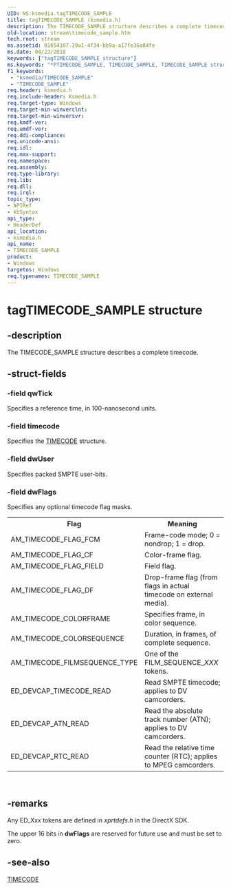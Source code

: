 ```yaml
---
UID: NS:ksmedia.tagTIMECODE_SAMPLE
title: tagTIMECODE_SAMPLE (ksmedia.h)
description: The TIMECODE_SAMPLE structure describes a complete timecode.
old-location: stream\timecode_sample.htm
tech.root: stream
ms.assetid: 01654107-29a1-4f34-bb9a-a17fe36a84fe
ms.date: 04/23/2018
keywords: ["tagTIMECODE_SAMPLE structure"]
ms.keywords: "*PTIMECODE_SAMPLE, TIMECODE_SAMPLE, TIMECODE_SAMPLE structure [Streaming Media Devices], ksmedia/TIMECODE_SAMPLE, stream.timecode_sample, tagTIMECODE_SAMPLE, vidcapstruct_518cf1af-a1e2-43a6-b97f-115c4fe8cb6d.xml"
f1_keywords:
 - "ksmedia/TIMECODE_SAMPLE"
 - "TIMECODE_SAMPLE"
req.header: ksmedia.h
req.include-header: Ksmedia.h
req.target-type: Windows
req.target-min-winverclnt: 
req.target-min-winversvr: 
req.kmdf-ver: 
req.umdf-ver: 
req.ddi-compliance: 
req.unicode-ansi: 
req.idl: 
req.max-support: 
req.namespace: 
req.assembly: 
req.type-library: 
req.lib: 
req.dll: 
req.irql: 
topic_type:
- APIRef
- kbSyntax
api_type:
- HeaderDef
api_location:
- ksmedia.h
api_name:
- TIMECODE_SAMPLE
product:
- Windows
targetos: Windows
req.typenames: TIMECODE_SAMPLE
---
```


# tagTIMECODE_SAMPLE structure


## -description


The TIMECODE_SAMPLE structure describes a complete timecode.


## -struct-fields




### -field qwTick

Specifies a reference time, in 100-nanosecond units.


### -field timecode

Specifies the <a href="https://docs.microsoft.com/windows-hardware/drivers/ddi/ksmedia/ns-ksmedia-_timecode">TIMECODE</a> structure.


### -field dwUser

Specifies packed SMPTE user-bits.


### -field dwFlags

Specifies any optional timecode flag masks.

<table>
<tr>
<th>Flag</th>
<th>Meaning</th>
</tr>
<tr>
<td>
AM_TIMECODE_FLAG_FCM

</td>
<td>
Frame-code mode; 0 = nondrop; 1 = drop.

</td>
</tr>
<tr>
<td>
AM_TIMECODE_FLAG_CF

</td>
<td>
Color-frame flag.

</td>
</tr>
<tr>
<td>
AM_TIMECODE_FLAG_FIELD

</td>
<td>
Field flag.

</td>
</tr>
<tr>
<td>
AM_TIMECODE_FLAG_DF

</td>
<td>
Drop-frame flag (from flags in actual timecode on external media).

</td>
</tr>
<tr>
<td>
AM_TIMECODE_COLORFRAME

</td>
<td>
Specifies frame, in color sequence.

</td>
</tr>
<tr>
<td>
AM_TIMECODE_COLORSEQUENCE

</td>
<td>
Duration, in frames, of complete sequence.

</td>
</tr>
<tr>
<td>
AM_TIMECODE_FILMSEQUENCE_TYPE

</td>
<td>
One of the FILM_SEQUENCE_<i>XXX</i> tokens.

</td>
</tr>
<tr>
<td>
ED_DEVCAP_TIMECODE_READ

</td>
<td>
Read SMPTE timecode; applies to DV camcorders.

</td>
</tr>
<tr>
<td>
ED_DEVCAP_ATN_READ

</td>
<td>
Read the absolute track number (ATN); applies to DV camcorders.

</td>
</tr>
<tr>
<td>
ED_DEVCAP_RTC_READ

</td>
<td>
Read the relative time counter (RTC); applies to MPEG camcorders.

</td>
</tr>
</table>
 


## -remarks



Any ED_Xxx tokens are defined in <i>xprtdefs.h</i> in the DirectX SDK.

The upper 16 bits in <b>dwFlags</b> are reserved for future use and must be set to zero.




## -see-also




<a href="https://docs.microsoft.com/windows-hardware/drivers/ddi/ksmedia/ns-ksmedia-_timecode">TIMECODE</a>
 

 

